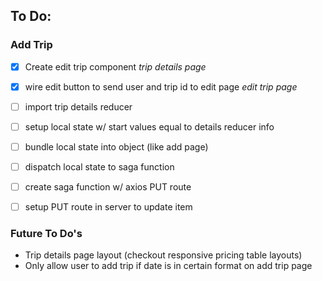## To Do:

### Add Trip
- [x] Create edit trip component
*trip details page*
- [x] wire edit button to send user and trip id to edit page
*edit trip page*
- [ ] import trip details reducer
- [ ] setup local state w/ start values equal to details reducer info
- [ ] bundle local state into object (like add page)
- [ ] dispatch local state to saga function
- [ ] create saga function w/ axios PUT route
- [ ] setup PUT route in server to update item



### Future To Do's
- Trip details page layout (checkout responsive pricing table layouts)
- Only allow user to add trip if date is in certain format on add trip page





